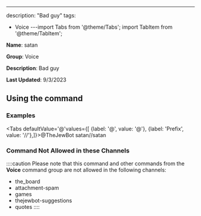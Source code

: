 ---
description: "Bad guy"
tags:
  - Voice
---import Tabs from '@theme/Tabs';
import TabItem from '@theme/TabItem';

**Name**: satan

**Group**: Voice

**Description**: Bad guy

**Last Updated**: 9/3/2023

## Using the command

### Examples
<Tabs defaultValue='@'values={[ {label: '@', value: '@'}, {label: 'Prefix', value: '//'},]}><TabItem value='@'>@TheJewBot satan</TabItem><TabItem value='//'>//satan</TabItem></Tabs>

### Command Not Allowed in these Channels
::::caution Please note that this command and other commands from the **Voice** command group are not allowed in the following channels:
- the_board
- attachment-spam
- games
- thejewbot-suggestions
- quotes
::::